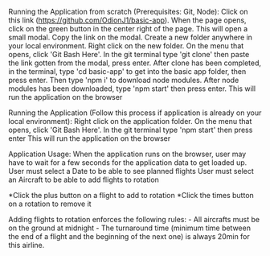 Running the Application from scratch (Prerequisites: Git, Node):
Click on this link (https://github.com/OdionJ1/basic-app).
When the page opens, click on the green button in the center right of the page. This will open a small modal. Copy the link on the modal.
Create a new folder anywhere in your local environment. Right click on the new folder. On the menu that opens, click 'Git Bash Here'.
In the git terminal type 'git clone' then paste the link gotten from the modal, press enter.
After clone has been completed, in the terminal, type 'cd basic-app' to get into the basic app folder, then press enter. Then type 'npm i' to download node modules.
After node modules has been downloaded, type 'npm start' then press enter. This will run the application on the browser


Running the Application (Follow this process if application is already on your local environment):
Right click on the application folder. On the menu that opens, click 'Git Bash Here'. In the git terminal type 'npm start' then press enter
This will run the application on the browser


Application Usage:
When the application runs on the browser, user may have to wait for a few seconds for the application data to get loaded up.
User must select a Date to be able to see planned flights
User must select an Aircraft to be able to add flights to rotation


*Click the plus button on a flight to add to rotation
*Click the times button on a rotation to remove it


Adding flights to rotation enforces the following rules:
    - All aircrafts must be on the ground at midnight
    - The turnaround time (minimum time between the end of a flight and the beginning of the next one) is always 20min for this airline.